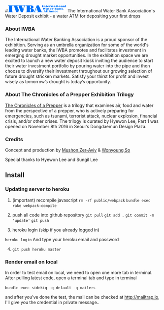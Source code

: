 #![IWBA](https://raw.githubusercontent.com/mushon/IWBA/master/app/assets/images/IWBA_logo.png)
The International Water Bank Association's Water Deposit exhibit - a water ATM for depositing your first drops

### About IWBA
The International Water Banking Association is a proud sponsor of the exhibition. Serving as an umbrella organization for some of the world's leading water banks, the IWBA promotes and facilitates investment in emerging drought market opportunities. In the exhibition space we are excited to launch a new water deposit kiosk inviting the audience to start their water investment portfolio by pouring water into the pipe and then choose to diversify their investment throughout our growing selection of future drought stricken markets. Satisfy your thirst for profit and invest wisely as tomorrow’s drought is today’s opportunity.

### About The Chronicles of a Prepper Exhibition Trilogy
[The Chronicles of a Prepper](http://www.ddp.or.kr/event/detail/1229?menuId=20) is a trilogy that examines air, food and water from the perspective of a prepper, who is actively preparing for emergencies, such as tsunami, terrorist attack, nuclear explosion, financial crisis, and/or other crises. The trilogy is curated by Hyewon Lee, Part 1 was opened on November 8th 2016 in Seoul's Dongdaemun Design Plaza.

### Credits
Concept and production by [Mushon Zer-Aviv](http://mushon.com) & [Wonyoung So](http://wonyoung.so)

Special thanks to Hyewon Lee and Sungil Lee

## Install

### Updating server to heroku

1. (important) recompile javascript
`rm -rf public/webpack`
`bundle exec rake webpack:compile`

2. push all code into github repository
`git pull`
`git add .`
`git commit -m 'update'`
`git push`

2. heroku login (skip if you already logged in)

`heroku login`
And type your heroku email and password

4. `git push heroku master`

### Render email on local
In order to test email on local, we need to open one more tab in terminal. After pulling latest code, open a terminal tab and type in terminal 

`bundle exec sidekiq -q default -q mailers`

and after you've done the test, the mail can be checked at http://mailtrap.io, I'll give you the credential in private message..


